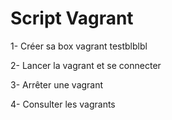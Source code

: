 # Script Vagrant

1- Créer sa box vagrant
  testblblbl

2- Lancer la vagrant et se connecter

3- Arrêter une vagrant

4- Consulter les vagrants
